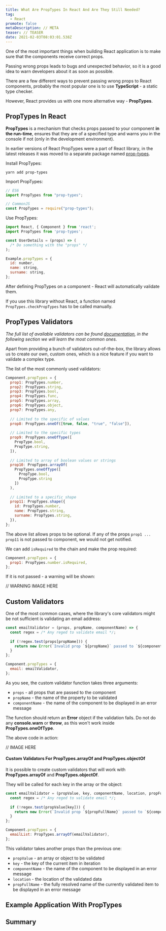```yaml
---
title: What Are PropTypes In React And Are They Still Needed?
tag:
  - React
promote: false
metaDescription: // META
teaser: // TEASER
date: 2021-02-03T08:03:01.538Z
---
```

One of the most important things when building React application is to make sure that the components receive correct props.

Passing wrong props leads to bugs and unexpected behavior, so it is a good idea to warn developers about it as soon as possible.

There are a few different ways to prevent passing wrong props to React components, probably the most popular one is to use **TypeScript** - a static type checker.

However, React provides us with one more alternative way - **PropTypes**.

## PropTypes In React

**PropTypes** is a mechanism that checks props passed to your component **in the run-time**, ensures that they are of a specified type and warns you in the console if not (only in the development environment).

In earlier versions of React PropTypes were a part of React library, in the latest releases it was moved to a separate package named [prop-types](https://www.npmjs.com/package/prop-types).

Install PropTypes:

`yarn add prop-types`

Import PropTypes:

```javascript
// ES6
import PropTypes from "prop-types";

// CommonJS
const PropTypes = require("prop-types");
```

Use PropTypes:

```jsx
import React, { Component } from 'react';
import PropTypes from 'prop-types';

const UserDetails = (props) => (
  /* Do something with the "props" */
);

Example.propTypes = {
  id: number,
  name: string,
  surname: string,
};
```

After defining PropTypes on a component - React will automatically validate them.

If you use this library without React, a function named `PropTypes.checkPropTypes` has to be called manually.

## PropTypes Validators

*The full list of available validators can be found [documentation](https://reactjs.org/docs/typechecking-with-proptypes.html#proptypes), in the following section we will learn the most common ones.*

Apart from providing a bunch of validators out-of-the-box, the library allows us to create our own, custom ones, which is a nice feature if you want to validate a complex type.

The list of the most commonly used validators:

```jsx
Component.propTypes = {
  prop1: PropTypes.number,
  prop2: PropTypes.string,
  prop3: PropTypes.bool,
  prop4: PropTypes.func,
  prop5: PropTypes.array,
  prop6: PropTypes.object,
  prop7: PropTypes.any,
  
  // Limited to the specific of values
  prop8: PropTypes.oneOf([true, false, "true", "false"]),
  
  // Limited to the specific types
  prop9: PropTypes.oneOfType([
    PropType.bool,
    PropType.string,
  ]),
  
  // Limited to array of boolean values or strings
  prop10: PropTypes.arrayOf(
    PropTypes.oneOfType([
      PropType.bool,
      PropType.string
    ])
  ),
  
  // Limited to a specific shape
  prop11: PropTypes.shape({
    id: PropTypes.number,
    name: PropTypes.string,
    surname: PropTypes.string,
  }),
};
```

The above list allows props to be optional. If any of the props `prop1 ... prop11` is not passed to component, we would not get notified.

We can add `isRequired` to the chain and make the prop required:

```jsx
Component.propTypes = {
  prop1: PropTypes.number.isRequired,
};
```

If it is not passed - a warning will be shown:

// WARNING IMAGE HERE

## Custom Validators

One of the most common cases, where the library's core validators might be not sufficient is validating an email address:

```javascript
const emailValidator = (props, propName, componentName) => {
  const regex = /* Any reged to validate email */;
  
  if (!regex.test(props[propName])) {
    return new Error(`Invalid prop `${propName}` passed to `${componentName}`. Expected a valid email address.`);
  }
};

Component.propTypes = {
  email: emailValidator,
};
```

As you see, the custom validator function takes three arguments:

* `props` - all props that are passed to the component
* `propName` - the name of the property to be validated
* `componentName` - the name of the component to be displayed in an error message

The function should return an **Error** object if the validation fails. Do not do any **console.warn** or **throw**, as this won't work inside **PropTypes.oneOfType**.

The above code in action:

// IMAGE HERE

#### Custom Validators For PropTypes.arrayOf and PropTypes.objectOf

It is possible to create custom validators that will work with **PropTypes.arrayOf** and **PropTypes.objectOf**.

They will be called for each key in the array or the object:

```javascript
const emailValidator = (propValue, key, componentName, location, propFullName) => {
  const regex = /* Any reged to validate email */;
  
  if (!regex.test(propValue[key])) {
    return new Error(`Invalid prop `${propFullName}` passed to `${componentName}`. Expected a valid email address.`);
  }
};

Component.propTypes = {
  emailList: PropTypes.arrayOf(emailValidator),
};
```

This validator takes another props than the previous one:

* `propValue` - an array or object to be validated
* `key` - the key of the current item in iteration
* `componentName` - the name of the component to be displayed in an error message
* `location` - the location of the validated data
* `propFullName` - the fully resolved name of the currently validated item to be displayed in an error message

## Example Application With PropTypes

## Summary